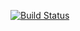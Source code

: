 [![Build Status](https://travis-ci.org/fontdirectory/artifika.svg?branch=master)](https://travis-ci.org/fontdirectory/artifika)

